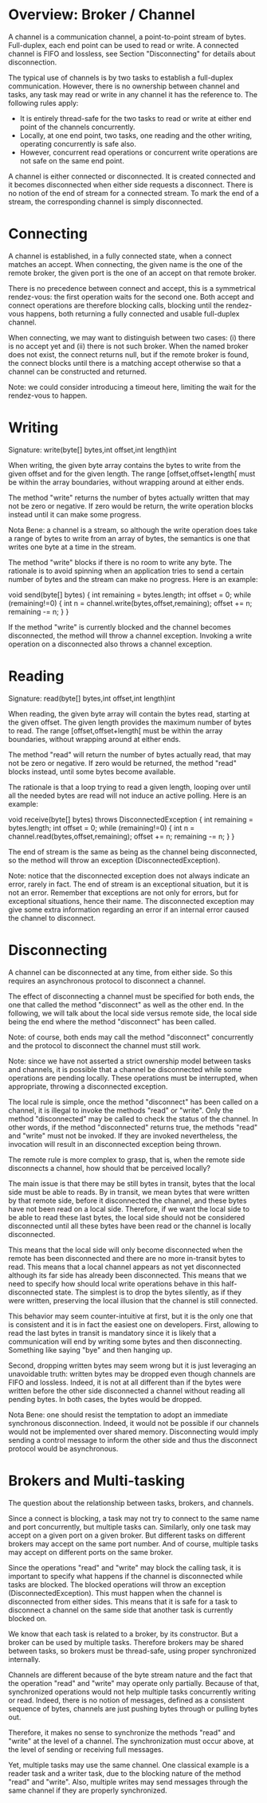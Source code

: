 
# Overview: Broker / Channel

A channel is a communication channel, a point-to-point stream of bytes.
Full-duplex, each end point can be used to read or write.
A connected channel is FIFO and lossless, see Section "Disconnecting"
for details about disconnection.

The typical use of channels is by two tasks to establish a full-duplex communication. However, there is no ownership between channel and tasks, any task may read or write in any channel it has the reference to. The following rules apply:

- It is entirely thread-safe for the two tasks to read or write at   either end point of the channels concurrently. 
- Locally, at one end point, two tasks, one reading and the other writing, operating concurrently is safe also. 
- However, concurrent read operations or concurrent write operations are not safe on the same end point.  

A channel is either connected or disconnected. It is created connected and it becomes disconnected when either side requests a disconnect. There is no notion of the end of stream for a connected stream. To mark the end of a stream, the corresponding channel is simply disconnected.

# Connecting

A channel is established, in a fully connected state, when a connect 
matches an accept. When connecting, the given name is the one of the remote broker, the given port is the one of an accept on that remote broker.

There is no precedence between connect and accept, this is a symmetrical rendez-vous: the first operation waits for the second one. Both accept and connect operations are therefore blocking calls, blocking until the rendez-vous happens, both returning a fully connected and usable full-duplex channel.

When connecting, we may want to distinguish between two cases:
(i) there is no accept yet and (ii) there is not such broker. 
When the named broker does not exist, the connect returns null, 
but if the remote broker is found, the connect blocks until 
there is a matching accept otherwise so that a channel can be
constructed and returned. 

Note: we could consider introducing a timeout here, limiting the wait for the rendez-vous to happen.

# Writing

Signature: write(byte[] bytes,int offset,int length)int

When writing, the given byte array contains the bytes to write
from the given offset and for the given length. The range [offset,offset+length[ must be within the array boundaries, without wrapping around at either ends. 

The method "write" returns the number of bytes actually written that
may not be zero or negative. If zero would be return, the write operation blocks instead until it can make some progress.

Nota Bene: a channel is a stream, so although the write operation 
does take a range of bytes to write from an array of bytes, the
semantics is one that writes one byte at a time in the stream.

The method "write" blocks if there is no room to write any byte.
The rationale is to avoid spinning when an application tries to send
a certain number of bytes and the stream can make no progress. 
Here is an example:

  void send(byte[] bytes) {
    int remaining = bytes.length;
    int offset = 0;
    while (remaining!=0) {
      int n = channel.write(bytes,offset,remaining);
      offset += n;
      remaining -= n;
    }
  }

If the method "write" is currently blocked and the channel becomes
disconnected, the method will throw a channel exception. Invoking a write operation on a disconnected also throws a channel exception.

# Reading

Signature: read(byte[] bytes,int offset,int length)int

When reading, the given byte array will contain the bytes read,
starting at the given offset. The given length provides the maximum number of bytes to read. The range [offset,offset+length[ must be within the array boundaries, without wrapping around at either ends.

The method "read" will return the number of bytes actually read, that may not be zero or negative. If zero would be returned, the method "read" blocks instead, until some bytes become available.

The rationale is that a loop trying to read a given length, looping over until all the needed bytes are read will not induce an active polling. Here is an example:

  void receive(byte[] bytes) throws DisconnectedException {
    int remaining = bytes.length;
    int offset = 0;
    while (remaining!=0) {
      int n = channel.read(bytes,offset,remaining);
      offset += n;
      remaining -= n;
    }
  }

The end of stream is the same as being as the channel being disconnected, so the method will throw an exception (DisconnectedException). 

Note: notice that the disconnected exception does not always indicate an error, rarely in fact. The end of stream is an exceptional situation, but it is not an error. Remember that exceptions are not only for errors, but for exceptional situations, hence their name.
The disconnected exception may give some extra information regarding an error if an internal error caused the channel to disconnect.

# Disconnecting

A channel can be disconnected at any time, from either side. So this requires an asynchronous protocol to disconnect a channel. 

The effect of disconnecting a channel must be specified for both ends, the one that called the method "disconnect" as well as the other end. In the following, we will talk about the local side versus remote side, the local side being the end where the method "disconnect" has been called.

Note: of course, both ends may call the method "disconnect" concurrently and the protocol to disconnect the channel must still work.

Note: since we have not asserted a strict ownership model between tasks and channels, it is possible that a channel be disconnected
while some operations are pending locally. These operations must be interrupted, when appropriate, throwing a disconnected exception.

The local rule is simple, once the method "disconnect" has been called on a channel, it is illegal to invoke the methods "read" or "write". Only the method "disconnected" may be called to check the status of the channel. In other words, if the method "disconnected" returns true, the methods "read" and "write" must not be invoked. If they are invoked nevertheless, the invocation will result in an disconnected
exception being thrown.

The remote rule is more complex to grasp, that is, when the remote side disconnects a channel, how should that be perceived locally?

The main issue is that there may be still bytes in transit, bytes that the local side must be able to reads. By in transit, we mean bytes that were written by that remote side, before it disconnected the channel, and these bytes have not been read on a local side. 
Therefore, if we want the local side to be able to read these last bytes, the local side should not be considered disconnected until all these bytes have been read or the channel is locally disconnected.

This means that the local side will only become disconnected when the remote has been disconnected and there are no more in-transit bytes to read. This means that a local channel appears as not yet disconnected although its far side has already been disconnected. This means that we need to specify how should local write operations behave in 
this half-disconnected state. The simplest is to drop the bytes silently, as if they were written, preserving the local illusion that the channel is still connected. 

This behavior may seem counter-intuitive at first, but it is the only one that is consistent and it is in fact the easiest one on developers. First, allowing to read the last bytes in transit is mandatory since it is likely that a communication will end by writing some bytes and then disconnecting. Something like saying "bye" and 
then hanging up.

Second, dropping written bytes may seem wrong but it is just leveraging an unavoidable truth: written bytes may be dropped even though channels are FIFO and lossless. Indeed, it is not at all different than if the bytes were written before the other side disconnected a channel without reading all pending bytes. In both cases, the bytes would be dropped.

Nota Bene: one should resist the temptation to adopt an immediate synchronous disconnection. Indeed, it would not be possible if our channels would not be implemented over shared memory. Disconnecting would imply sending a control message to inform the other side and thus the disconnect protocol would be asynchronous. 

# Brokers and Multi-tasking

The question about the relationship between tasks, brokers, and channels.

Since a connect is blocking, a task may not try to connect to the same
name and port concurrently, but multiple tasks can. Similarly, only
one task may accept on a given port on a given broker. But different 
tasks on different brokers may accept on the same port number. And 
of course, multiple tasks may accept on different ports on the same
broker.

Since the operations "read" and "write" may block the calling task,
it is important to specify what happens if the channel is disconnected
while tasks are blocked. The blocked operations will throw an exception (DisconnectedException). This must happen when the channel is disconnected from either sides. This means that it is safe for a task to disconnect a channel on the same side that another task is currently blocked on.

We know that each task is related to a broker, by its constructor. But a broker can be used by multiple tasks. Therefore brokers may be shared between tasks, so brokers must be thread-safe, using proper synchronized internally.

Channels are different because of the byte stream nature and the fact that the operation "read" and "write" may operate only partially. Because of that, synchronized operations would not help multiple tasks concurrently writing or read. Indeed, there is no notion of messages, defined as a consistent sequence of bytes, channels are just pushing bytes through or pulling bytes out. 

Therefore, it makes no sense to synchronize the methods "read" and "write" at the level of a channel. The synchronization must occur above, at the level of sending or receiving full messages. 

Yet, multiple tasks may use the same channel. One classical example is a reader task and a writer task, due to the blocking nature of the method "read" and "write". Also, multiple writes may send messages through the same channel if they are properly synchronized.






